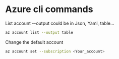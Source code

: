 # Azure cli commands

List account --output could be in Json, Yaml, table...

```Bash
az account list --output table
```

Change the default account

```Bash
az account set --subscription <Your_account>
```